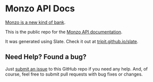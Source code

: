 Monzo API Docs
========

[Monzo is a new kind of bank](https://monzo.com).

This is the public repo for the [Monzo API documentation](https://monzo.com/docs).

It was generated using Slate. Check it out at [tripit.github.io/slate](http://tripit.github.io/slate).


Need Help? Found a bug?
--------------------

Just [submit an issue](https://github.com/mondough/docs/issues) to this GitHub repo if you need any help. And, of course, feel free to submit pull requests with bug fixes or changes.
